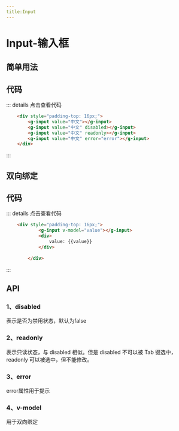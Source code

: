 ```yaml
---
title:Input
---
```



# Input-输入框
## 简单用法
<input-demos></input-demos>
## 代码
::: details 点击查看代码
```html
    <div style="padding-top: 16px;">
        <g-input value="中文"></g-input>
        <g-input value="中文" disabled></g-input>
        <g-input value="中文" readonly></g-input>
        <g-input value="中文" error="error"></g-input>
    </div>
```
:::

## 双向绑定
<input-demos2></input-demos2>
## 代码
::: details 点击查看代码
```html
    <div style="padding-top: 16px;">
            <g-input v-model="value"></g-input>
            <div>
                value: {{value}}
            </div>
    
        </div>
```
:::
## API
### 1、disabled
表示是否为禁用状态，默认为false

### 2、readonly
表示只读状态，与 disabled 相似。但是 disabled 不可以被 Tab 键选中，readonly 可以被选中，但不能修改。

### 3、error
error属性用于提示

### 4、v-model
用于双向绑定

